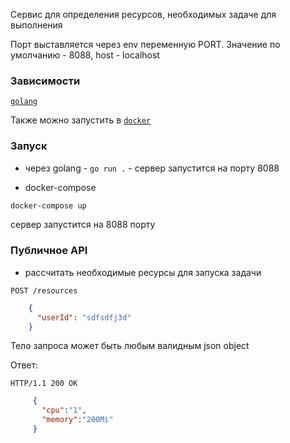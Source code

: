 Сервис для определения ресурсов, необходимых задаче для выполнения

Порт выставляется через env переменную PORT. Значение по умолчанию - 8088, host - localhost

### Зависимости 

[`golang`](https://golang.org/doc/install)

Также можно запустить в [`docker`](https://docs.docker.com/install/)

### Запуск 

 - через golang - `go run .` - сервер запустится на порту 8088

 - docker-compose
 ```bash
docker-compose up
```
сервер запустится на 8088 порту

### Публичное API

* рассчитать необходимые ресурсы для запуска задачи

 `POST /resources`
```json
    {
      "userId": "sdfsdfj3d"
    }
```
Тело запроса может быть любым валидным json object    
    
Ответ:  

```HTTP/1.1 200 OK```
```json
     {
       "cpu":"1",
       "memory":"200Mi"
     }
 ```
